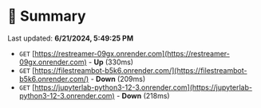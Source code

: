 # 📖 Summary
Last updated: **6/21/2024, 5:49:25 PM**

- `GET` [https://restreamer-09gx.onrender.com](https://restreamer-09gx.onrender.com) - **Up** (330ms)
- `GET` [https://filestreambot-b5k6.onrender.com/](https://filestreambot-b5k6.onrender.com/) - **Down** (209ms)
- `GET` [https://jupyterlab-python3-12-3.onrender.com](https://jupyterlab-python3-12-3.onrender.com) - **Down** (218ms)
